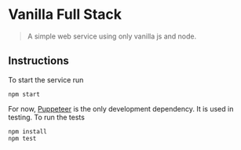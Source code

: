 # Vanilla Full Stack
>A simple web service using only vanilla js and node.

## Instructions

To start the service run
```shell
npm start
```

For now, [Puppeteer](https://github.com/puppeteer/puppeteer) is the only development dependency. It is used in testing. To run the tests 
```shell
npm install
npm test
```
